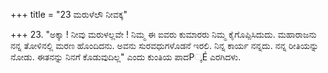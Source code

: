 +++
title = "23 ಮರುಳೆಲೌ ನೀವಕ್ಕ"

+++
23. "ಅಕ್ಕಾ ! ನೀವು ಮರುಳಲ್ಲವೇ ! ನಿಮ್ಮ ಈ ಐವರು ಕುಮಾರರು ನಿಮ್ಮ ಕೈಗೊಪ್ಪಿಸಿದುದು. ಮಹಾರಾಜನು ನನ್ನ ತೋಳಿನಲ್ಲಿ ಮರಣ ಹೊಂದಿದನು. ಅವನು ಸುರವಧುಗಳೊಡನೆ ಇರಲಿ. ನಿನ್ನ ಕಾರ್ಯ ನನ್ನದು. ನನ್ನ ರೀತಿಯನ್ನು ನೋಡು. ಈತನನ್ನು ನಿನಗೆ ಕೊಡುವುದಿಲ್ಲ" ಎಂದು ಕುಂತಿಯ ಪಾದP್ಕÉ ಎರಗಿದಳು.